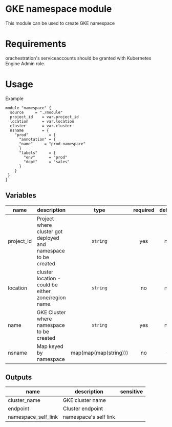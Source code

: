 # GKE namespace module

This module can be used to create GKE  namespace  


# Requirements

orachestration's serviceaccounts should be granted with Kubernetes Engine Admin role.

# Usage

Example

```hcl
module "namespace" {
  source     = "./module"
  project_id    = var.project_id
  location      = var.location
  cluster       = var.cluster
  nsname        = {
    "prod"         = {
      "annotation" = {
      "name"     = "prod-namespace"
      }
      "labels"     = {
        "env"      = "prod"
        "dept"     = "sales"
      }
    }
 }
}
```


<!-- BEGIN TFDOC -->
## Variables

| name | description | type | required | default |
|---|---|:---: |:---:|:---:|
|project\_id | Project where cluster got deployed and namespace to be created | `string` | yes | n/a |
|location | cluster location - could be either zone/region name. | `string` | no | n/a|
|name | GKE Cluster where namespace to be created | `string` | yes | n/a|
|nsname | Map keyed by namespace|map(map(map(string))) | no| {}|
## Outputs

| name | description | sensitive |
|---|---|:---:|
|cluster\_name | GKE cluster name| |
|endpoint      | Cluster endpoint| |
|namespace\_self\_link | namespace's self link | |

<!-- END TFDOC -->
